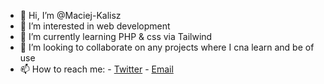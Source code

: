 - 👋 Hi, I’m @Maciej-Kalisz
- 👀 I’m interested in web development
- 🌱 I’m currently learning PHP & css via Tailwind
- 💞️ I’m looking to collaborate on any projects where I cna learn and be of use
- 📫 How to reach me:
      - [Twitter](https://twitter.com/_maciejKalisz)
      - [Email](mailto:hello@maciejkalisz.co.uk)

<!---
Maciej-Kalisz/Maciej-Kalisz is a ✨ special ✨ repository because its `README.md` (this file) appears on your GitHub profile.
You can click the Preview link to take a look at your changes.
--->
